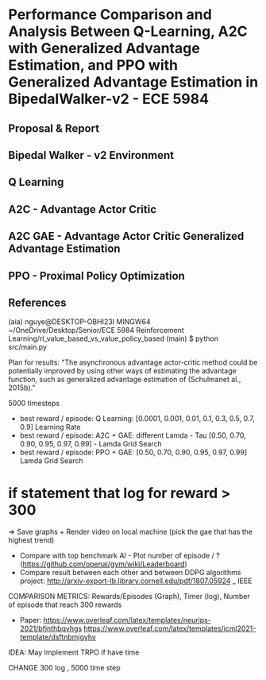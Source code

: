 # Performance Comparison and Analysis Between Q-Learning, A2C with Generalized Advantage Estimation, and PPO with Generalized Advantage Estimation in BipedalWalker-v2 - ECE 5984

## Proposal & Report

## Bipedal Walker - v2 Environment

## Q Learning

## A2C - Advantage Actor Critic

## A2C GAE - Advantage Actor Critic Generalized Advantage Estimation

## PPO - Proximal Policy Optimization

## References

(aia) 
nguye@DESKTOP-OBHI23I MINGW64 ~/OneDrive/Desktop/Senior/ECE 5984 Reinforcement Learning/rl_value_based_vs_value_policy_based (main)
$ python src/main.py 

Plan for results:
"The asynchronous advantage actor-critic method could be potentially improved by using other ways of estimating the advantage function, 
such as generalized advantage estimation of (Schulmanet al., 2015b)."

5000 timesteps

- best reward / episode: Q Learning: [0.0001, 0.001, 0.01, 0.1, 0.3, 0.5, 0.7, 0.9] Learning Rate 
- best reward / episode: A2C + GAE: different Lamda - Tau  [0.50, 0.70, 0.90, 0.95, 0.97, 0.99] - Lamda Grid Search
- best reward / episode: PPO + GAE:  [0.50, 0.70, 0.90, 0.95, 0.97, 0.99] Lamda Grid Search
# if statement that log for reward > 300

=> Save graphs + Render video on local machine (pick the gae that has the highest trend)

- Compare with top benchmark AI - Plot number of episode / ? (https://github.com/openai/gym/wiki/Leaderboard)
- Compare result between each other and between DDPG algorithms project: http://arxiv-export-lb.library.cornell.edu/pdf/1807.05924 _ IEEE

COMPARISON METRICS: Rewards/Episodes (Graph), Timer (log), Number of episode that reach 300 rewards 

- Paper: 
https://www.overleaf.com/latex/templates/neurips-2021/bfjnthbqvhgs
https://www.overleaf.com/latex/templates/icml2021-template/dsftnbmjgyhv

IDEA: May Implement TRPO if have time


CHANGE 300 log , 5000 time step
